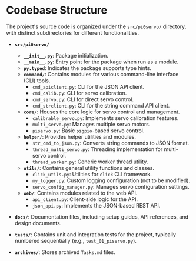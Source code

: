 # Codebase Structure

The project's source code is organized under the `src/pi0servo/` directory, with distinct subdirectories for different functionalities.

- **`src/pi0servo/`**
  - **`__init__.py`**: Package initialization.
  - **`__main__.py`**: Entry point for the package when run as a module.
  - **`py.typed`**: Indicates the package supports type hints.
  - **`command/`**: Contains modules for various command-line interface (CLI) tools.
    - `cmd_apiclient.py`: CLI for the JSON API client.
    - `cmd_calib.py`: CLI for servo calibration.
    - `cmd_servo.py`: CLI for direct servo control.
    - `cmd_strclient.py`: CLI for the string command API client.
  - **`core/`**: Houses the core logic for servo control and management.
    - `calibrable_servo.py`: Implements servo calibration features.
    - `multi_servo.py`: Manages multiple servo motors.
    - `piservo.py`: Basic `pigpio`-based servo control.
  - **`helper/`**: Provides helper utilities and modules.
    - `str_cmd_to_json.py`: Converts string commands to JSON format.
    - `thread_multi_servo.py`: Threading implementation for multi-servo control.
    - `thread_worker.py`: Generic worker thread utility.
  - **`utils/`**: Contains general utility functions and classes.
    - `click_utils.py`: Utilities for `click` CLI framework.
    - `my_logger.py`: Custom logging configuration (not to be modified).
    - `servo_config_manager.py`: Manages servo configuration settings.
  - **`web/`**: Contains modules related to the web API.
    - `api_client.py`: Client-side logic for the API.
    - `json_api.py`: Implements the JSON-based REST API.

- **`docs/`**: Documentation files, including setup guides, API references, and design documents.

- **`tests/`**: Contains unit and integration tests for the project, typically numbered sequentially (e.g., `test_01_piservo.py`).

- **`archives/`**: Stores archived `Tasks.md` files.